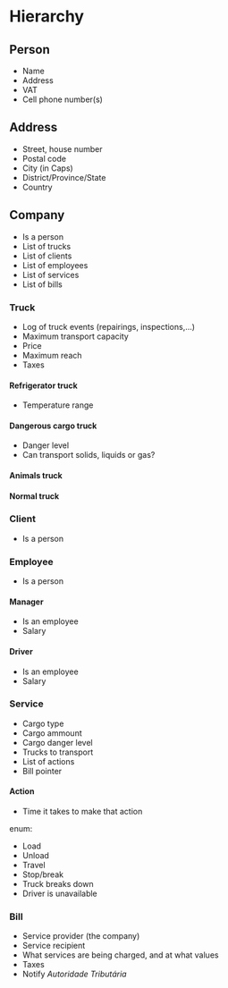 # Hierarchy

## Person
* Name
* Address
* VAT
* Cell phone number(s)

## Address
* Street, house number
* Postal code
* City (in Caps)
* District/Province/State
* Country

## Company
* Is a person
* List of trucks
* List of clients
* List of employees
* List of services
* List of bills

### Truck
* Log of truck events (repairings, inspections,...)
* Maximum transport capacity
* Price
* Maximum reach
* Taxes

#### Refrigerator truck
* Temperature range

#### Dangerous cargo truck
* Danger level
* Can transport solids, liquids or gas?

#### Animals truck

#### Normal truck

### Client
* Is a person

### Employee
* Is a person

#### Manager
* Is an employee
* Salary

#### Driver
* Is an employee
* Salary

### Service
* Cargo type
* Cargo ammount
* Cargo danger level
* Trucks to transport
* List of actions
* Bill pointer

#### Action

* Time it takes to make that action

enum:

* Load
* Unload
* Travel
* Stop/break
* Truck breaks down
* Driver is unavailable

### Bill

* Service provider (the company)
* Service recipient
* What services are being charged, and at what values
* Taxes
* Notify *Autoridade Tributária*
